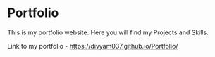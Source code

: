 # Portfolio
This is my portfolio website. Here you will find my Projects and Skills.

Link to my portfolio - https://divyam037.github.io/Portfolio/
